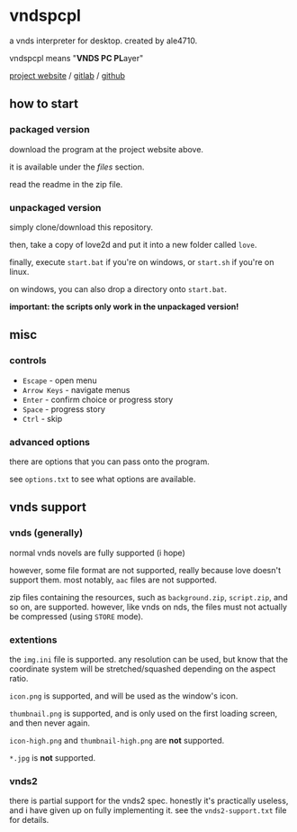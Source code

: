 # vndspcpl

a vnds interpreter for desktop. created by ale4710.

vndspcpl means "**VNDS PC PL**ayer"

[project website](https://alego.web.fc2.com/vnds/vndspcpl/) / [gitlab](https://gitlab.com/ale4710/vndspcpl) / [github](https://github.com/ale4710/vndspcpl)

## how to start

### packaged version

download the program at the project website above.

it is available under the *files* section.

read the readme in the zip file.

### unpackaged version

simply clone/download this repository.

then, take a copy of love2d and put it into a new folder called `love`.

finally, execute `start.bat` if you're on windows, or `start.sh` if you're on linux.

on windows, you can also drop a directory onto `start.bat`.

**important: the scripts only work in the unpackaged version!**

## misc

### controls

* `Escape` - open menu
* `Arrow Keys` - navigate menus
* `Enter` - confirm choice or progress story
* `Space` - progress story
* `Ctrl` - skip

### advanced options

there are options that you can pass onto the program.

see `options.txt` to see what options are available.

## vnds support

### vnds (generally)

normal vnds novels are fully supported (i hope)

however, some file format are not supported, really because love doesn't support them. most notably, `aac` files are not supported.

zip files containing the resources, such as `background.zip`, `script.zip`, and so on, are supported. however, like vnds on nds, the files must not actually be compressed (using `STORE` mode).

### extentions

the `img.ini` file is supported. any resolution can be used, but know that the coordinate system will be stretched/squashed depending on the aspect ratio.

`icon.png` is supported, and will be used as the window's icon.

`thumbnail.png` is supported, and is only used on the first loading screen, and then never again.

`icon-high.png` and `thumbnail-high.png` are **not** supported.

`*.jpg` is **not** supported.

### vnds2

there is partial support for the vnds2 spec. honestly it's practically useless, and i have given up on fully implementing it. see the `vnds2-support.txt` file for details.